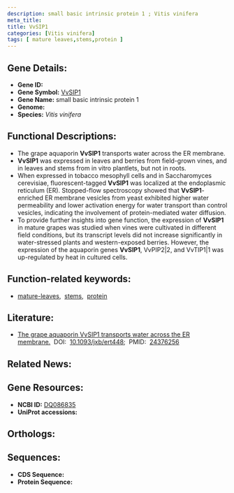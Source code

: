 ```yaml
---
description: small basic intrinsic protein 1 ; Vitis vinifera
meta_title:
title: VvSIP1
categories: [Vitis vinifera]
tags: [ mature leaves,stems,protein ]
---
```


## Gene Details:
- **Gene ID:** []()
- **Gene Symbol:** <u>VvSIP1</u>
- **Gene Name:** small basic intrinsic protein 1
- **Genome:** []()
- **Species:** *Vitis vinifera*

## Functional Descriptions:
   - The grape aquaporin **VvSIP1** transports water across the ER membrane.
   - **VvSIP1** was expressed in leaves and berries from field-grown vines, and in leaves and stems from in vitro plantlets, but not in roots.
   - When expressed in tobacco mesophyll cells and in Saccharomyces cerevisiae, fluorescent-tagged **VvSIP1** was localized at the endoplasmic reticulum (ER). Stopped-flow spectroscopy showed that **VvSIP1**-enriched ER membrane vesicles from yeast exhibited higher water permeability and lower activation energy for water transport than control vesicles, indicating the involvement of protein-mediated water diffusion.
   - To provide further insights into gene function, the expression of **VvSIP1** in mature grapes was studied when vines were cultivated in different field conditions, but its transcript levels did not increase significantly in water-stressed plants and western-exposed berries. However, the expression of the aquaporin genes **VvSIP1**, VvPIP2|2, and VvTIP1|1 was up-regulated by heat in cultured cells.

## Function-related keywords:
   - [mature-leaves](/tags/mature-leaves/),&nbsp;&nbsp;[stems](/tags/stems/),&nbsp;&nbsp;[protein](/tags/protein/)

## Literature:
   - [The grape aquaporin VvSIP1 transports water across the ER membrane.](https://doi.org/10.1093/jxb/ert448)&nbsp;&nbsp;DOI:&nbsp;&nbsp;[10.1093/jxb/ert448](https://doi.org/10.1093/jxb/ert448);&nbsp;&nbsp;PMID:&nbsp;&nbsp;[24376256](https://pubmed.ncbi.nlm.nih.gov/24376256/)

## Related News:

## Gene Resources:
- **NCBI ID:**  [DQ086835](https://www.ncbi.nlm.nih.gov/gene/?term=DQ086835)
- **UniProt accessions:**  [](https://www.uniprot.org/uniprotkb//entry)

## Orthologs:

## Sequences:
- **CDS Sequence:**
- **Protein Sequence:**
